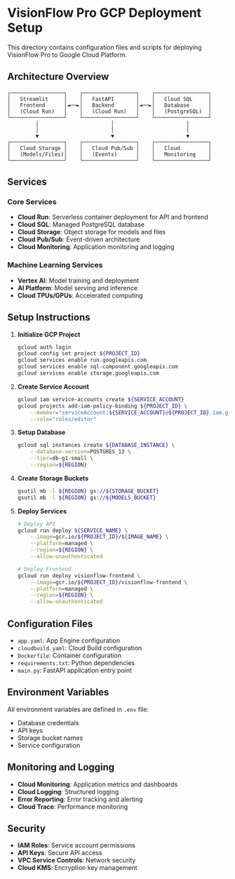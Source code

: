 # VisionFlow Pro GCP Deployment Setup

This directory contains configuration files and scripts for deploying VisionFlow Pro to Google Cloud Platform.

## Architecture Overview

```
┌─────────────────┐    ┌─────────────────┐    ┌─────────────────┐
│   Streamlit     │    │   FastAPI       │    │   Cloud SQL     │
│   Frontend      │◄──►│   Backend       │◄──►│   Database      │
│   (Cloud Run)   │    │   (Cloud Run)   │    │   (PostgreSQL)  │
└─────────────────┘    └─────────────────┘    └─────────────────┘
         │                       │                       │
         │                       │                       │
         ▼                       ▼                       ▼
┌─────────────────┐    ┌─────────────────┐    ┌─────────────────┐
│   Cloud Storage │    │   Cloud Pub/Sub │    │   Cloud         │
│   (Models/Files)│    │   (Events)      │    │   Monitoring    │
└─────────────────┘    └─────────────────┘    └─────────────────┘
```

## Services

### Core Services
- **Cloud Run**: Serverless container deployment for API and frontend
- **Cloud SQL**: Managed PostgreSQL database
- **Cloud Storage**: Object storage for models and files
- **Cloud Pub/Sub**: Event-driven architecture
- **Cloud Monitoring**: Application monitoring and logging

### Machine Learning Services
- **Vertex AI**: Model training and deployment
- **AI Platform**: Model serving and inference
- **Cloud TPUs/GPUs**: Accelerated computing

## Setup Instructions

1. **Initialize GCP Project**
   ```bash
   gcloud auth login
   gcloud config set project ${PROJECT_ID}
   gcloud services enable run.googleapis.com
   gcloud services enable sql-component.googleapis.com
   gcloud services enable storage.googleapis.com
   ```

2. **Create Service Account**
   ```bash
   gcloud iam service-accounts create ${SERVICE_ACCOUNT}
   gcloud projects add-iam-policy-binding ${PROJECT_ID} \
       --member="serviceAccount:${SERVICE_ACCOUNT}@${PROJECT_ID}.iam.gserviceaccount.com" \
       --role="roles/editor"
   ```

3. **Setup Database**
   ```bash
   gcloud sql instances create ${DATABASE_INSTANCE} \
       --database-version=POSTGRES_13 \
       --tier=db-g1-small \
       --region=${REGION}
   ```

4. **Create Storage Buckets**
   ```bash
   gsutil mb -l ${REGION} gs://${STORAGE_BUCKET}
   gsutil mb -l ${REGION} gs://${MODELS_BUCKET}
   ```

5. **Deploy Services**
   ```bash
   # Deploy API
   gcloud run deploy ${SERVICE_NAME} \
       --image=gcr.io/${PROJECT_ID}/${IMAGE_NAME} \
       --platform=managed \
       --region=${REGION} \
       --allow-unauthenticated

   # Deploy Frontend
   gcloud run deploy visionflow-frontend \
       --image=gcr.io/${PROJECT_ID}/visionflow-frontend \
       --platform=managed \
       --region=${REGION} \
       --allow-unauthenticated
   ```

## Configuration Files

- `app.yaml`: App Engine configuration
- `cloudbuild.yaml`: Cloud Build configuration
- `Dockerfile`: Container configuration
- `requirements.txt`: Python dependencies
- `main.py`: FastAPI application entry point

## Environment Variables

All environment variables are defined in `.env` file:
- Database credentials
- API keys
- Storage bucket names
- Service configuration

## Monitoring and Logging

- **Cloud Monitoring**: Application metrics and dashboards
- **Cloud Logging**: Structured logging
- **Error Reporting**: Error tracking and alerting
- **Cloud Trace**: Performance monitoring

## Security

- **IAM Roles**: Service account permissions
- **API Keys**: Secure API access
- **VPC Service Controls**: Network security
- **Cloud KMS**: Encryption key management
